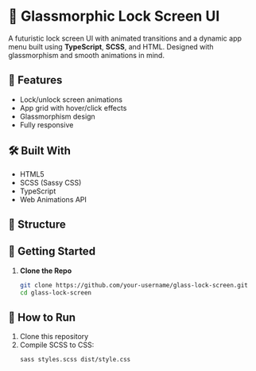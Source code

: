 # 🔐 Glassmorphic Lock Screen UI

A futuristic lock screen UI with animated transitions and a dynamic app menu built using **TypeScript**, **SCSS**, and HTML. Designed with glassmorphism and smooth animations in mind.

## 🚀 Features

- Lock/unlock screen animations
- App grid with hover/click effects
- Glassmorphism design
- Fully responsive

## 🛠️ Built With

- HTML5
- SCSS (Sassy CSS)
- TypeScript
- Web Animations API

## 📁 Structure


## 🧪 Getting Started

1. **Clone the Repo**
   ```bash
   git clone https://github.com/your-username/glass-lock-screen.git
   cd glass-lock-screen

## 🧪 How to Run

1. Clone this repository  
2. Compile SCSS to CSS:
   ```bash
   sass styles.scss dist/style.css
